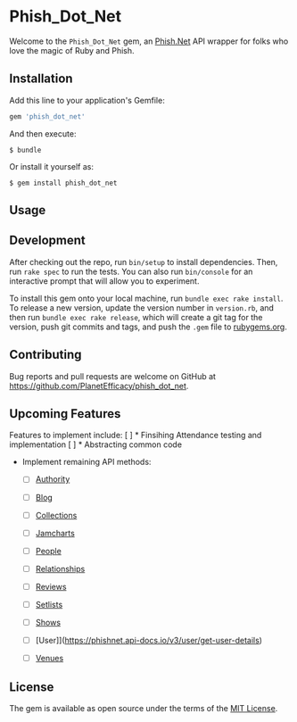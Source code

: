 # Phish_Dot_Net

Welcome to the `Phish_Dot_Net` gem, an [Phish.Net](https://phishnet.api-docs.io/v3/the-phish-net-api/welcome) API wrapper for folks who love the magic of Ruby and Phish.

## Installation

Add this line to your application's Gemfile:

```ruby
gem 'phish_dot_net'
```

And then execute:

    $ bundle

Or install it yourself as:

    $ gem install phish_dot_net

## Usage



## Development

After checking out the repo, run `bin/setup` to install dependencies. Then, run `rake spec` to run the tests. You can also run `bin/console` for an interactive prompt that will allow you to experiment.

To install this gem onto your local machine, run `bundle exec rake install`. To release a new version, update the version number in `version.rb`, and then run `bundle exec rake release`, which will create a git tag for the version, push git commits and tags, and push the `.gem` file to [rubygems.org](https://rubygems.org).

## Contributing

Bug reports and pull requests are welcome on GitHub at https://github.com/PlanetEfficacy/phish_dot_net.

## Upcoming Features
Features to implement include:
[ ] * Finsihing Attendance testing and implementation
[ ] * Abstracting common code
- Implement remaining API methods:
  * [ ] [Authority](https://phishnet.api-docs.io/v3/authority/authority-get)
  * [ ] [Blog](https://phishnet.api-docs.io/v3/blog/blog-get)
  * [ ] [Collections](https://phishnet.api-docs.io/v3/collections/collection-query)
  * [ ] [Jamcharts](https://phishnet.api-docs.io/v3/jamcharts/jamcharts-all)
  * [ ] [People](https://phishnet.api-docs.io/v3/people/people-get)
  * [ ] [Relationships](https://phishnet.api-docs.io/v3/relationships/get-friends-and-fans)
  * [ ] [Reviews](https://phishnet.api-docs.io/v3/reviews/get-a-review)
  * [ ] [Setlists](https://phishnet.api-docs.io/v3/setlists/get-the-most-recent-setlist)
  * [ ] [Shows](https://phishnet.api-docs.io/v3/shows/get-show-links)
  * [ ] [User]](https://phishnet.api-docs.io/v3/user/get-user-details)
  * [ ] [Venues](https://phishnet.api-docs.io/v3/venues/get-all-venues)


## License

The gem is available as open source under the terms of the [MIT License](https://opensource.org/licenses/MIT).
